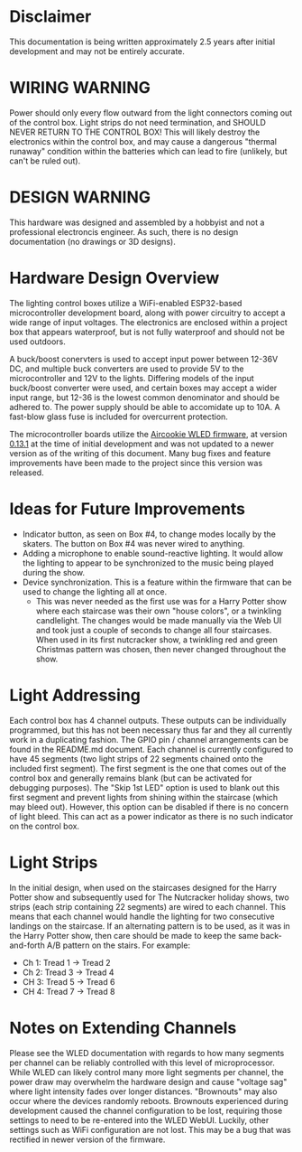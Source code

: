 # Disclaimer
This documentation is being written approximately 2.5 years after initial development and may not be entirely accurate.

# WIRING WARNING
Power should only every flow outward from the light connectors coming out of the control box. Light strips do not need termination, and SHOULD NEVER RETURN TO THE CONTROL BOX!  This will likely destroy the electronics within the control box, and may cause a dangerous "thermal runaway" condition within the batteries which can lead to fire (unlikely, but can't be ruled out).

# DESIGN WARNING
This hardware was designed and assembled by a hobbyist and not a professional electroncis engineer.  As such, there is no design documentation (no drawings or 3D designs).

# Hardware Design Overview
The lighting control boxes utilize a WiFi-enabled ESP32-based microcontroller development board, along with power circuitry to accept a wide range of input voltages.  The electronics are enclosed within a project box that appears waterproof, but is not fully waterproof and should not be used outdoors.

A buck/boost conervters is used to accept input power between 12-36V DC, and multiple buck converters are used to provide 5V to the microcontroller and 12V to the lights. Differing models of the input buck/boost converter were used, and certain boxes may accept a wider input range, but 12-36 is the lowest common denominator and should be adhered to.  The power supply should be able to accomidate up to 10A.  A fast-blow glass fuse is included for overcurrent protection.

The microcontroller boards utilize the [Aircookie WLED firmware](https://github.com/Aircoookie/WLED), at version [0.13.1](https://github.com/Aircoookie/WLED/releases/tag/v0.13.1) at the time of initial development and was not updated to a newer version as of the writing of this document.  Many bug fixes and feature improvements have been made to the project since this version was released.

# Ideas for Future Improvements
- Indicator button, as seen on Box #4, to change modes locally by the skaters.  The button on Box #4 was never wired to anything.
- Adding a microphone to enable sound-reactive lighting.  It would allow the lighting to appear to be synchronized to the music being played during the show.
- Device synchronization.  This is a feature within the firmware that can be used to change the lighting all at once.
  - This was never needed as the first use was for a Harry Potter show where each staircase was their own "house colors", or a twinkling candlelight.  The changes would be made manually via the Web UI and took just a couple of seconds to change all four staircases.  When used in its first nutcracker show, a twinkling red and green Christmas pattern was chosen, then never changed throughout the show.
 
# Light Addressing
Each control box has 4 channel outputs.  These outputs can be individually programmed, but this has not been necessary thus far and they all currently work in a duplicating fashion.  The GPIO pin / channel arrangements can be found in the README.md document.  Each channel is currently configured to have 45 segments (two light strips of 22 segments chained onto the included first segment).  The first segment is the one that comes out of the control box and generally remains blank (but can be activated for debugging purposes).  The "Skip 1st LED" option is used to blank out this first segment and prevent lights from shining within the staircase (which may bleed out).  However, this option can be disabled if there is no concern of light bleed.  This can act as a power indicator as there is no such indicator on the control box.

# Light Strips
In the initial design, when used on the staircases designed for the Harry Potter show and subsequently used for The Nutcracker holiday shows, two strips (each strip containing 22 segments) are wired to each channel.  This means that each channel would handle the lighting for two consecutive landings on the staircase.  If an alternating pattern is to be used, as it was in the Harry Potter show, then care should be made to keep the same back-and-forth A/B pattern on the stairs.  For example:
- Ch 1: Tread 1 -> Tread 2
- Ch 2: Tread 3 -> Tread 4
- CH 3: Tread 5 -> Tread 6
- CH 4: Tread 7 -> Tread 8

# Notes on Extending Channels
Please see the WLED documentation with regards to how many segments per channel can be reliably controlled with this level of microprocessor.  While WLED can likely control many more light segments per channel, the power draw may overwhelm the hardware design and cause "voltage sag" where light intensity fades over longer distances.  "Brownouts" may also occur where the devices randomly reboots.  Brownouts experienced during development caused the channel configuration to be lost, requiring those settings to need to be re-entered into the WLED WebUI.  Luckily, other settings such as WiFi configuration are not lost.  This may be a bug that was rectified in newer version of the firmware.
